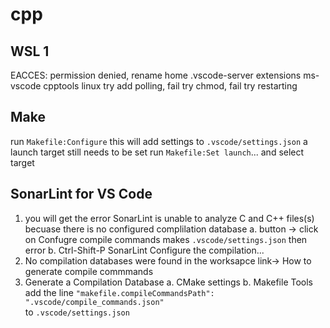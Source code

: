 # cpp

## WSL 1

EACCES: permission denied, rename home .vscode-server extensions ms-vscode cpptools linux
      try add polling, fail
      try chmod, fail
      try restarting

## Make

run `Makefile:Configure`
this will add settings to `.vscode/settings.json`
a launch target still needs to be set
run `Makefile:Set launch`... and select target

## SonarLint for VS Code

1. you will get the error  SonarLint is unable to analyze C and C++ files(s) becuase there is no configured complilation database
    a. button -> click on Confugre compile commands
          makes `.vscode/settings.json`
          then error
    b. Ctrl-Shift-P SonarLint Configure the compilation...
2. No compilation databases were found in the worksapce
      link-> How to generate compile commmands
3. Generate a Compilation Database
    a. CMake
      settings
    b. Makefile Tools
      add the line
      `"makefile.compileCommandsPath": ".vscode/compile_commands.json"`  
      to `.vscode/settings.json`
